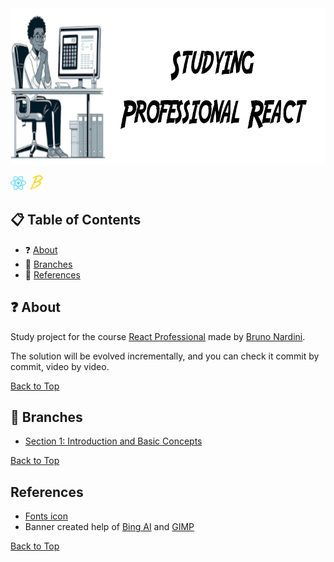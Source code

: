 <!--suppress HtmlUnknownAnchorTarget -->

<img src="./docs/assets/banner.png" alt="Banner with a man on the left, sitting in a office chair in front a computer" width="830" height="250"/>

<a href="https://react.dev/" title="Go to react.dev website"><img src="./docs/assets/react-color.svg" width="25" alt="React.JS logo icon"></a>
<a href="https://babeljs.io/" title="Go to babeljs.io website"><img src="./docs/assets/babel-color.svg" width="25" alt="Babel logo icon"></a>

<h2 id="table-of-contents">📋 Table of Contents</h2>

<ul>
    <li>❓ <a href="#about" title="Go to about section">About</a></li>
    <li>🌿 <a href="#branches" title="Go to branches section">Branches</a></li>
    <li>📖 <a href="#references" title="Go to references section">References</a></li>
</ul>

<h2 id="about">❓ About</h2>

Study project for the
course <a href="https://www.udemy.com/course/react-redux-profissional" title="Go to react-professional course at Udemy">
React Professional</a> made
by <a href="https://www.udemy.com/user/brunonardini/" title="Go to Nardini's biografy at Udemy">Bruno Nardini</a>.

The solution will be evolved incrementally, and you can check it commit by commit, video by video.

<a href="#table-of-contents" title="go to the table of contents">Back to Top</a>

<h2 id="branches">🌿 Branches</h2>

<ul>
    <li><a href="https://github.com/marciovmartins/react-redux-professional/tree/section-1" title="go to section 1 in github react-redux-professional project">Section 1: Introduction and Basic Concepts</a></li>
</ul>

<a href="#table-of-contents" title="go to the table of contents">Back to Top</a>

<h2 id="references">References</h2>

<ul>
  <li>
    <a href="https://simpleicons.org/" title="Go to simpleicons.org website">Fonts icon</a>
  </li>
  <li>
    Banner created help of <a href="https://www.bing.com/images/create/uma-pessoa-de-pele-negra2c-sentado-em-uma-cadeira-d/1-65b9561d42e34163874eb92bb53f3382?id=pApUrDTg0mUzU6HqaXoc9Q%3d%3d&view=detailv2&idpp=genimg&idpclose=1&FORM=SYDBIC" title="Go to Bing AI used in the banner">
    Bing AI</a>
    and <a href="https://www.gimp.org/" title="Go to GIMP website">GIMP</a>    
  </li>
</ul>

<a href="#table-of-contents" title="go to the table of contents">Back to Top</a>
